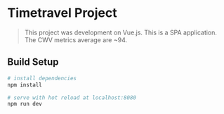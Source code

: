 # Timetravel Project

> This project was development on Vue.js.
> This is a SPA application.
> The CWV metrics average are ~94.

## Build Setup

``` bash
# install dependencies
npm install

# serve with hot reload at localhost:8080
npm run dev
